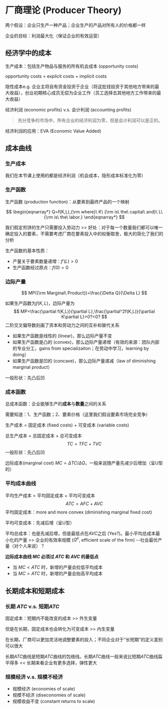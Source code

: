 # 厂商理论 (Producer Theory)

两个假设：企业只生产一种产品；企业生产的产品对所有人的价格都一样

企业的目标：利润最大化（保证企业的有效运营）

## 经济学中的成本

生产成本：包括生产物品与服务的所有机会成本 (opportunity costs)

opportunity costs = explicit costs + implicit costs

隐性成本e.g. 企业主将自有资金投资于企业（将这批钱投资于其他地方带来的最大收益），创业初期核心成员无偿为企业工作（员工选择去其他地方工作带来的最大收益）

经济利润 (economic profits) v.s. 会计利润 (accounting profits)

> 充分竞争的市场中，所有企业的经济利润为零，但是会计利润可以是正的。

经济利润的应用：EVA (Economic Value Added)

## 成本曲线

### 生产成本

我们在本节课上使用的都是经济利润（机会成本，隐形成本标准化为零）

### 生产函数

生产函数 (production function)：从要素到最终产品的一个映射

$$
\begin{eqnarray*}
Q=f(K,L),{\rm where}\ K\ {\rm is\ the\ capital\ and}\ L\ {\rm is\ the\ labor.}
\end{eqnarray*}
$$

我们假定煎饼的生产只需要投入劳动力 >> 好处：对于每一个数量我们都可以唯一确定投入的要素，不需要考虑厂商在要素投入中的权衡取舍，极大的简化了我们的分析

生产函数的基本性质：

- 产量关于要素数量递增：$f'(L)>0$
- 生产函数经过原点：$f(0)=0$

### 边际产量

$$
MP({\rm Marginal\ Product})=\frac{\Delta Q}{\Delta L}
$$

如果生产函数为$f(K,L)$，边际产量为
$$
MP=\frac{\partial f(K,L)}{\partial L},\frac{\partial^2f(K,L)}{\partial K\partial L}>0?<0?
$$
二阶交叉偏导数刻画了资本和劳动力之间的互补和替代关系

- 如果生产函数是线性的 (linear)，那么边际产量不变
- 如果生产函数是凸的 (convex)，那么边际产量递增（有效的来源：团队内部的专业分工，gains from specializaiton；在劳动中学习，learning by doing）
- 如果生产函数是凹的 (concave)，那么边际产量递减（law of diminishing marginal product）

一般形状：先凸后凹

### 成本函数

总成本函数：企业能够生产的**成本**与**数量**之间的关系

需要知道：1、生产函数；2、要素价格（这里我们假设要素市场完全竞争）

生产成本 = 固定成本 (fixed costs) + 可变成本 (variable costs)

总生产成本 = 总固定成本 + 总可变成本
$$
TC=TFC+TVC
$$
一般形状：先凸后凹

边际成本(marginal cost) $MC=\Delta TC/\Delta Q$，一般来说随产量先减少后增加（呈U型的）

### 平均成本曲线

平均生产成本 = 平均固定成本 + 平均可变成本
$$
ATC = AFC + AVC
$$
平均固定成本：more and more convex (diminishing marginal fixed cost)

平均可变成本：先减后增（呈U型）

平均总成本：也是先减后增，但是最低点在$AVC$之后 (Yes?)。最小平均总成本最小化的产量 >> 企业的有效率规模 ($Q^e$, efficient scale of the firm) --社会最优产量（对个人来说）？

**边际成本曲线 $MC$ 必须过 $ATC$ 和 $AVC$ 的最低点**

- 当 $MC<ATC$ 时，新增的产量会拉低平均成本
- 当 $MC>ATC$ 时，新增的产量会抬高平均成本

## 长期成本和短期成本

### 长期 $ATC$ v.s. 短期$ATC$

固定成本：短期内不能改变的成本 >> 外生变量

但是在长期，固定成本也会转化为可变成本 >> 内生变量

在长期，厂商可以更加灵活地调整要素的投入；不同企业对于“长短期”的定义差别可以很大

长期$ATC$曲线是短期$ATC$曲线的包络线。长期$ATC$曲线一般来说比短期$ATC$曲线扁平得多 << 长期来看企业有更多选择，弹性更大

### 规模经济 v.s. 规模不经济

- 规模经济 (economies of scale)
- 规模不经济 (diseconomies of scale)
- 规模收益不变 (constant returns to scale)
